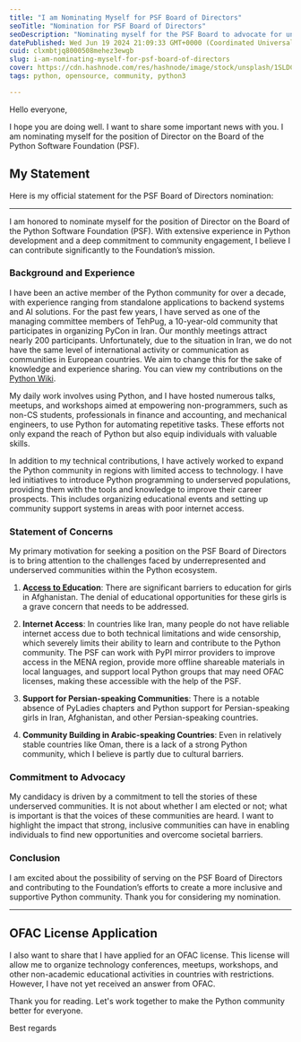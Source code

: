 ```yaml
---
title: "I am Nominating Myself for PSF Board of Directors"
seoTitle: "Nomination for PSF Board of Directors"
seoDescription: "Nominating myself for the PSF Board to advocate for underrepresented communities and enhance Python's global reach and inclusivity"
datePublished: Wed Jun 19 2024 21:09:33 GMT+0000 (Coordinated Universal Time)
cuid: clxmbtjq8000508mehez3ewgb
slug: i-am-nominating-myself-for-psf-board-of-directors
cover: https://cdn.hashnode.com/res/hashnode/image/stock/unsplash/1SLDCdUZAcM/upload/91a595cf33e927f9b2333e45cc49be05.jpeg
tags: python, opensource, community, python3

---
```


Hello everyone,

I hope you are doing well. I want to share some important news with you. I am nominating myself for the position of Director on the Board of the Python Software Foundation (PSF).

## My Statement

Here is my official statement for the PSF Board of Directors nomination:

---

I am honored to nominate myself for the position of Director on the Board of the Python Software Foundation (PSF). With extensive experience in Python development and a deep commitment to community engagement, I believe I can contribute significantly to the Foundation’s mission.

### Background and Experience

I have been an active member of the Python community for over a decade, with experience ranging from standalone applications to backend systems and AI solutions. For the past few years, I have served as one of the managing committee members of TehPug, a 10-year-old community that participates in organizing PyCon in Iran. Our monthly meetings attract nearly 200 participants. Unfortunately, due to the situation in Iran, we do not have the same level of international activity or communication as communities in European countries. We aim to change this for the sake of knowledge and experience sharing. You can view my contributions on the [Python Wiki](https://wiki.python.org/moin/AliTavallaie).

My daily work involves using Python, and I have hosted numerous talks, meetups, and workshops aimed at empowering non-programmers, such as non-CS students, professionals in finance and accounting, and mechanical engineers, to use Python for automating repetitive tasks. These efforts not only expand the reach of Python but also equip individuals with valuable skills.

In addition to my technical contributions, I have actively worked to expand the Python community in regions with limited access to technology. I have led initiatives to introduce Python programming to underserved populations, providing them with the tools and knowledge to improve their career prospects. This includes organizing educational events and setting up community support systems in areas with poor internet access.

### Statement of Concerns

My primary motivation for seeking a position on the PSF Board of Directors is to bring attention to the challenges faced by underrepresented and underserved communities within the Python ecosystem.

1. **A**[**ccess to Ed**](https://wiki.python.org/moin/AliTavallaie)**ucation**: There are significant barriers to education for girls in Afghanistan. The denial of educational opportunities for these girls is a grave concern that needs to be addressed.
    
2. **Internet Access**: In countries like Iran, many people do not have reliable internet access due to both technical limitations and wide censorship, which severely limits their ability to learn and contribute to the Python community. The PSF can work with PyPI mirror providers to improve access in the MENA region, provide more offline shareable materials in local languages, and support local Python groups that may need OFAC licenses, making these accessible with the help of the PSF.
    
3. **Support for Persian-speaking Communities**: There is a notable absence of PyLadies chapters and Python support for Persian-speaking girls in Iran, Afghanistan, and other Persian-speaking countries.
    
4. **Community Building in Arabic-speaking Countries**: Even in relatively stable countries like Oman, there is a lack of a strong Python community, which I believe is partly due to cultural barriers.
    

### Commitment to Advocacy

My candidacy is driven by a commitment to tell the stories of these underserved communities. It is not about whether I am elected or not; what is important is that the voices of these communities are heard. I want to highlight the impact that strong, inclusive communities can have in enabling individuals to find new opportunities and overcome societal barriers.

### Conclusion

I am excited about the possibility of serving on the PSF Board of Directors and contributing to the Foundation’s efforts to create a more inclusive and supportive Python community. Thank you for considering my nomination.

---

## OFAC License Application

I also want to share that I have applied for an OFAC license. This license will allow me to organize technology conferences, meetups, workshops, and other non-academic educational activities in countries with restrictions. However, I have not yet received an answer from OFAC.

Thank you for reading. Let's work together to make the Python community better for everyone.

Best regards